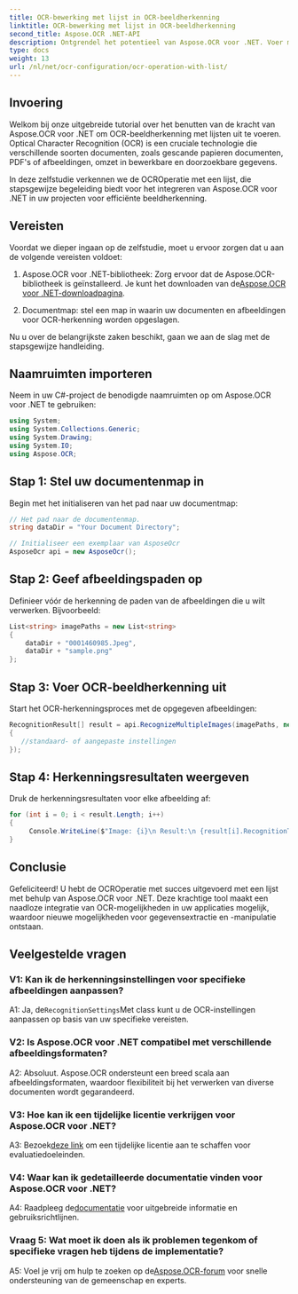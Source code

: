```yaml
---
title: OCR-bewerking met lijst in OCR-beeldherkenning
linktitle: OCR-bewerking met lijst in OCR-beeldherkenning
second_title: Aspose.OCR .NET-API
description: Ontgrendel het potentieel van Aspose.OCR voor .NET. Voer moeiteloos OCR-beeldherkenning uit met lijsten. Verhoog de productiviteit en gegevensextractie in uw applicaties.
type: docs
weight: 13
url: /nl/net/ocr-configuration/ocr-operation-with-list/
---
```

## Invoering

Welkom bij onze uitgebreide tutorial over het benutten van de kracht van Aspose.OCR voor .NET om OCR-beeldherkenning met lijsten uit te voeren. Optical Character Recognition (OCR) is een cruciale technologie die verschillende soorten documenten, zoals gescande papieren documenten, PDF's of afbeeldingen, omzet in bewerkbare en doorzoekbare gegevens.

In deze zelfstudie verkennen we de OCROperatie met een lijst, die stapsgewijze begeleiding biedt voor het integreren van Aspose.OCR voor .NET in uw projecten voor efficiënte beeldherkenning.

## Vereisten

Voordat we dieper ingaan op de zelfstudie, moet u ervoor zorgen dat u aan de volgende vereisten voldoet:

1.  Aspose.OCR voor .NET-bibliotheek: Zorg ervoor dat de Aspose.OCR-bibliotheek is geïnstalleerd. Je kunt het downloaden van de[Aspose.OCR voor .NET-downloadpagina](https://releases.aspose.com/ocr/net/).

2. Documentmap: stel een map in waarin uw documenten en afbeeldingen voor OCR-herkenning worden opgeslagen.

Nu u over de belangrijkste zaken beschikt, gaan we aan de slag met de stapsgewijze handleiding.

## Naamruimten importeren

Neem in uw C#-project de benodigde naamruimten op om Aspose.OCR voor .NET te gebruiken:

```csharp
using System;
using System.Collections.Generic;
using System.Drawing;
using System.IO;
using Aspose.OCR;
```

## Stap 1: Stel uw documentenmap in

Begin met het initialiseren van het pad naar uw documentmap:
```csharp
// Het pad naar de documentenmap.
string dataDir = "Your Document Directory";

// Initialiseer een exemplaar van AsposeOcr
AsposeOcr api = new AsposeOcr();
```

## Stap 2: Geef afbeeldingspaden op

Definieer vóór de herkenning de paden van de afbeeldingen die u wilt verwerken. Bijvoorbeeld:

```csharp
List<string> imagePaths = new List<string>
{
    dataDir + "0001460985.Jpeg",
    dataDir + "sample.png"
};
```

## Stap 3: Voer OCR-beeldherkenning uit

Start het OCR-herkenningsproces met de opgegeven afbeeldingen:

```csharp
RecognitionResult[] result = api.RecognizeMultipleImages(imagePaths, new RecognitionSettings
{
   //standaard- of aangepaste instellingen
});
```

## Stap 4: Herkenningsresultaten weergeven

Druk de herkenningsresultaten voor elke afbeelding af:

```csharp
for (int i = 0; i < result.Length; i++)
{
	 Console.WriteLine($"Image: {i}\n Result:\n {result[i].RecognitionText}");
}
```

## Conclusie

Gefeliciteerd! U hebt de OCROperatie met succes uitgevoerd met een lijst met behulp van Aspose.OCR voor .NET. Deze krachtige tool maakt een naadloze integratie van OCR-mogelijkheden in uw applicaties mogelijk, waardoor nieuwe mogelijkheden voor gegevensextractie en -manipulatie ontstaan.

## Veelgestelde vragen

### V1: Kan ik de herkenningsinstellingen voor specifieke afbeeldingen aanpassen?

 A1: Ja, de`RecognitionSettings`Met class kunt u de OCR-instellingen aanpassen op basis van uw specifieke vereisten.

### V2: Is Aspose.OCR voor .NET compatibel met verschillende afbeeldingsformaten?

A2: Absoluut. Aspose.OCR ondersteunt een breed scala aan afbeeldingsformaten, waardoor flexibiliteit bij het verwerken van diverse documenten wordt gegarandeerd.

### V3: Hoe kan ik een tijdelijke licentie verkrijgen voor Aspose.OCR voor .NET?

 A3: Bezoek[deze link](https://purchase.aspose.com/temporary-license/) om een tijdelijke licentie aan te schaffen voor evaluatiedoeleinden.

### V4: Waar kan ik gedetailleerde documentatie vinden voor Aspose.OCR voor .NET?

 A4: Raadpleeg de[documentatie](https://reference.aspose.com/ocr/net/) voor uitgebreide informatie en gebruiksrichtlijnen.

### Vraag 5: Wat moet ik doen als ik problemen tegenkom of specifieke vragen heb tijdens de implementatie?

 A5: Voel je vrij om hulp te zoeken op de[Aspose.OCR-forum](https://forum.aspose.com/c/ocr/16) voor snelle ondersteuning van de gemeenschap en experts.
